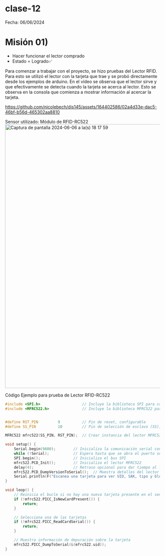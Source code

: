 # clase-12
Fecha: 06/06/2024


# Misión 01) 
- Hacer funcionar el lector comprado
- Estado = Logrado✅

Para comenzar a trabajar con el proyecto, se hizo pruebas del Lector RFID. Para esto se utilizó el lector con la tarjeta que trae y se probó directamente desde los ejemplos de arduino. En el vídeo se observa que el lector sirve y que efectivamente se detecta cuando la tarjeta se acerca al lector. Esto se observa en la consola que comienza a mostrar información al acercar la tarjeta. 




https://github.com/nicolebech/dis145/assets/164402586/02a4d33e-dac5-46bf-b56d-465302aa8810

Sensor utilizado: Módulo de RFID-RC522
<img width="855" alt="Captura de pantalla 2024-06-06 a la(s) 18 17 59" src="https://github.com/nicolebech/dis145/assets/164402586/5b1cae81-15b7-4f4b-a4ba-4da21042d45d">

Código Ejemplo para prueba de Lector RFID-RC522

```cpp
#include <SPI.h>                   // Incluye la biblioteca SPI para comunicación SPI
#include <MFRC522.h>               // Incluye la biblioteca MFRC522 para el lector RFID


#define RST_PIN         9          // Pin de reset, configurable
#define SS_PIN          10         // Pin de selección de esclavo (SS), configurable

MFRC522 mfrc522(SS_PIN, RST_PIN);  // Crear instancia del lector MFRC522

void setup() {
    Serial.begin(9600);        // Inicializa la comunicación serial con el PC
    while (!Serial);           // Espera hasta que se abra el puerto serial (para Arduinos basados en ATMEGA32U4)
    SPI.begin();               // Inicializa el bus SPI
    mfrc522.PCD_Init();        // Inicializa el lector MFRC522
    delay(4);                  // Retraso opcional para dar tiempo al lector a estar listo
    mfrc522.PCD_DumpVersionToSerial();  // Muestra detalles del lector MFRC522
    Serial.println(F("Escanea una tarjeta para ver UID, SAK, tipo y bloques de datos..."));
}

void loop() {
    // Reinicia el bucle si no hay una nueva tarjeta presente en el sensor/lector
    if (!mfrc522.PICC_IsNewCardPresent()) {
        return;
    }

    // Selecciona una de las tarjetas
    if (!mfrc522.PICC_ReadCardSerial()) {
        return;
    }

    // Muestra información de depuración sobre la tarjeta
    mfrc522.PICC_DumpToSerial(&(mfrc522.uid));
}

